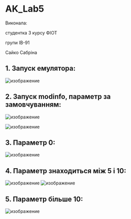 # AK_Lab5
Виконала: 

студентка 3 курсу ФІОТ

групи ІВ-91

Сайко Сабріна
## 1.	Запуск емулятора:

![изображение](https://user-images.githubusercontent.com/62243357/145268022-990a6899-3a4a-402e-bedc-4981db1fb5f3.png)


## 2. Запуск modinfo, параметр за замовчуванням:

![изображение](https://user-images.githubusercontent.com/62243357/145268216-1a2da143-9ea5-43c8-af6c-fb0f5d7bf8e0.png)
 
![изображение](https://user-images.githubusercontent.com/62243357/145268403-e4956e96-57d0-453d-8e81-160c404252d0.png)

## 3. Параметр 0:

![изображение](https://user-images.githubusercontent.com/62243357/145269078-0e69b79b-2927-4b14-8b4a-15b3780ad91f.png)


## 4. Параметр знаходиться між 5 і 10:

![изображение](https://user-images.githubusercontent.com/62243357/145268680-1b0cbf60-94d9-4f4f-8e42-84058428c844.png)
![изображение](https://user-images.githubusercontent.com/62243357/145269267-197c4510-8570-4bff-b30a-b1ff80fc145e.png)


## 5. Параметр більше 10:

![изображение](https://user-images.githubusercontent.com/62243357/145269210-b6227e64-6a27-4482-a13d-6176ed0a4aae.png)
